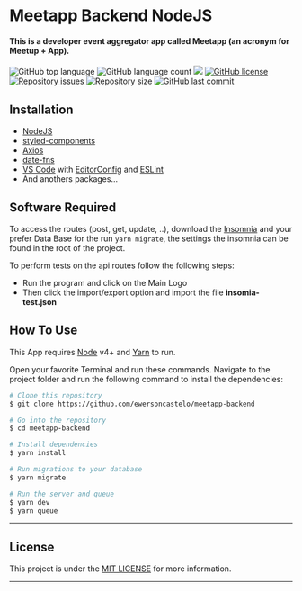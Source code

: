 <h1 align="left">
    Meetapp Backend NodeJS
</h1>

<h4 align="lef">
  This is a developer event aggregator app called Meetapp (an acronym for Meetup + App).
</h4>

<p align="left">
<img alt="GitHub top language" src="https://img.shields.io/github/languages/top/ewersoncastelo/meetapp-backend.svg">
  <img alt="GitHub language count" src="https://img.shields.io/github/languages/count/ewersoncastelo/meetapp-backend.svg">
 <a href="https://www.codacy.com/manual/ewersoncastelo/meetapp-backend?utm_source=github.com&amp;utm_medium=referral&amp;utm_content=ewersoncastelo/meetapp-backend&amp;utm_campaign=Badge_Grade"><img src="https://api.codacy.com/project/badge/Grade/278b57830ba040b6a3a3a9d351008920"/></a>
<a href="https://github.com/ewersoncastelo/meetapp-backend/blob/master/LICENSE"><img alt="GitHub license" src="https://img.shields.io/github/license/ewersoncastelo/meetapp-backend"></a>
<a href="https://github.com/ewersoncastelo/meetapp-backend/issues">
    <img alt="Repository issues" src="https://img.shields.io/github/issues/ewersoncastelo/meetapp-backend.svg">
  </a>
    <img alt="Repository size" src="https://img.shields.io/github/repo-size/ewersoncastelo/meetapp-backend.svg">
  <a href="https://github.com/ewersoncastelo/meetapp-backend/commits/master">
    <img alt="GitHub last commit" src="https://img.shields.io/github/last-commit/ewersoncastelo/meetapp-backend.svg">
  </a>
</p>

## Installation

-   [NodeJS](https://nodejs.org)
-   [styled-components](https://www.styled-components.com/)
-   [Axios](https://github.com/axios/axios)
-   [date-fns](https://date-fns.org/)
-   [VS Code][vc] with [EditorConfig][vceditconfig] and [ESLint][vceslint]
-   And anothers packages...

## Software Required

To access the routes (post, get, update, ..), download the [Insomnia][inso] and your prefer Data Base for the run ```yarn migrate```, the settings the insomnia can be found in the root of the project.

To perform tests on the api routes follow the following steps:

- Run the program and click on the Main Logo
- Then click the import/export option and import the file **insomia-test.json**

## How To Use

This App requires [Node][nodejs] v4+ and [Yarn][yarnpkg] to run.

Open your favorite Terminal and run these commands. Navigate to the project folder and run the following command to install the dependencies:

```bash
# Clone this repository
$ git clone https://github.com/ewersoncastelo/meetapp-backend

# Go into the repository
$ cd meetapp-backend

# Install dependencies
$ yarn install

# Run migrations to your database
$ yarn migrate

# Run the server and queue
$ yarn dev
$ yarn queue
```

---

## License

This project is under the [MIT LICENSE](https://github.com/ewersoncastelo/meetapp-backend/blob/master/LICENSE) for more information.

---

[nodejs]: https://nodejs.org/
[yarnpkg]: https://yarnpkg.com/
[vc]: https://code.visualstudio.com/
[vceditconfig]: https://marketplace.visualstudio.com/items?itemName=EditorConfig.EditorConfig
[vceslint]: https://marketplace.visualstudio.com/items?itemName=dbaeumer.vscode-eslint
[inso]: https://insomnia.rest/download/
